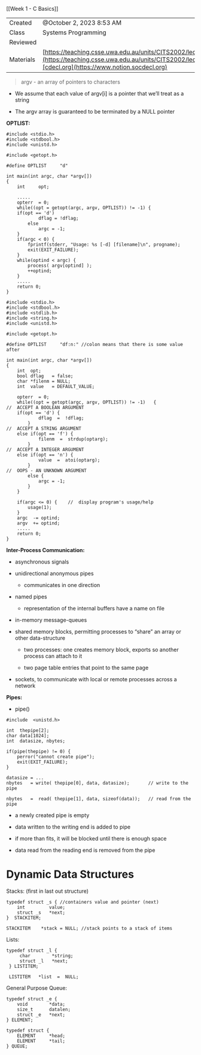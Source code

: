 [[Week 1 - C Basics]]
 

|   |   |
|---|---|
|Created|@October 2, 2023 8:53 AM|
|Class|Systems Programming|
|Reviewed||
|Materials|[https://teaching.csse.uwa.edu.au/units/CITS2002/lectures/lecture18/singlepage.html](https://teaching.csse.uwa.edu.au/units/CITS2002/lectures/lecture18/singlepage.html)[cdecl.org](https://www.notion.socdecl.org)|

> argv - an array of pointers to characters

- We assume that each value of argv[i] is a pointer that we’ll treat as a string

- The argv array is guaranteed to be terminated by a NULL pointer

****************OPTLIST:****************

```
#include <stdio.h>
#include <stdbool.h>
#include <unistd.h>

#include <getopt.h>

#define	OPTLIST		"d"

int main(int argc, char *argv[])
{
    int		opt;

    .....
    opterr	= 0;
    while((opt = getopt(argc, argv, OPTLIST)) != -1) {
	if(opt == 'd')
            dflag = !dflag;
        else
            argc = -1;
    }
    if(argc < 0) {
        fprintf(stderr, "Usage: %s [-d] [filename]\n", progname);  
        exit(EXIT_FAILURE);
    }
    while(optind < argc) {
        process( argv[optind] );
        ++optind;
    }
    .....
    return 0;
}
```

```
#include <stdio.h>
#include <stdbool.h>
#include <stdlib.h>
#include <string.h>
#include <unistd.h>

#include <getopt.h>

#define	OPTLIST		"df:n:" //colon means that there is some value after

int main(int argc, char *argv[])
{
    int  opt;
    bool dflag   = false;
    char *filenm = NULL;
    int  value   = DEFAULT_VALUE;

    opterr	= 0;
    while((opt = getopt(argc, argv, OPTLIST)) != -1)   {  
//  ACCEPT A BOOLEAN ARGUMENT
	if(opt == 'd') {
            dflag  =  !dflag;
        }
//  ACCEPT A STRING ARGUMENT
	else if(opt == 'f') {
            filenm  =  strdup(optarg);
        }
//  ACCEPT A INTEGER ARGUMENT
	else if(opt == 'n') {
            value  =  atoi(optarg);
        }
//  OOPS - AN UNKNOWN ARGUMENT
        else {
            argc = -1;
        }
    }

    if(argc <= 0) {    //  display program's usage/help   
        usage(1);
    }
    argc  -= optind;
    argv  += optind;
    .....
    return 0;
}
```

********************************************************Inter-Process Communication:********************************************************

- asynchronous signals

- unidirectional anonymous pipes
    - communicates in one direction

- named pipes
    - representation of the internal buffers have a name on file

- in-memory message-queues

- shared memory blocks, permitting processes to “share” an array or other data-structure
    
    - two processes: one creates memory block, exports so another process can attach to it
    
    - two page table entries that point to the same page

- sockets, to communicate with local or remote processes across a network

************Pipes:************

- pipe()

```
#include  <unistd.h>

int  thepipe[2];
char data[1024];
int  datasize, nbytes;

if(pipe(thepipe) != 0) {
    perror("cannot create pipe");
    exit(EXIT_FAILURE);
}

datasize = ...
nbytes   = write( thepipe[0], data, datasize);       // write to the pipe

nbytes   =  read( thepipe[1], data, sizeof(data));   // read from the pipe
```

- a newly created pipe is empty

- data written to the writing end is added to pipe

- if more than fits, it will be blocked until there is enough space

- data read from the reading end is removed from the pipe

# Dynamic Data Structures

Stacks: (first in last out structure)

```
typedef struct _s { //containers value and pointer (next)
    int         value;
    struct _s   *next;
}  STACKITEM;

STACKITEM    *stack = NULL; //stack points to a stack of items
```

Lists:

```
typedef struct _l {
     char        *string;
     struct _l   *next;
 } LISTITEM;

 LISTITEM   *list  =  NULL;
```

General Purpose Queue:

```
typedef struct _e {
    void        *data;
    size_t      datalen;
    struct _e   *next;
} ELEMENT;

typedef struct {
    ELEMENT     *head;
    ELEMENT     *tail;
} QUEUE;
```